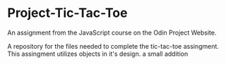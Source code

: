 # Project-Tic-Tac-Toe
An assignment from the JavaScript course on the Odin Project Website.

A repository for the files needed to complete the tic-tac-toe assingment.
This assingment utilizes objects in it's design.
a small addition
